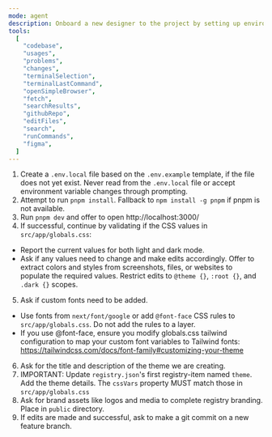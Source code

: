 ```yaml
---
mode: agent
description: Onboard a new designer to the project by setting up environment, validating CSS, adding fonts, and updating theme registry.
tools:
  [
    "codebase",
    "usages",
    "problems",
    "changes",
    "terminalSelection",
    "terminalLastCommand",
    "openSimpleBrowser",
    "fetch",
    "searchResults",
    "githubRepo",
    "editFiles",
    "search",
    "runCommands",
    "figma",
  ]
---
```


1. Create a `.env.local` file based on the `.env.example` template, if the file does not yet exist. Never read from the `.env.local` file or accept environment variable changes through prompting.
2. Attempt to run `pnpm install`. Fallback to `npm install -g pnpm` if pnpm is not available.
3. Run `pnpm dev` and offer to open http://localhost:3000/
4. If successful, continue by validating if the CSS values in `src/app/globals.css`:

- Report the current values for both light and dark mode.
- Ask if any values need to change and make edits accordingly. Offer to extract colors and styles from screenshots, files, or websites to populate the required values. Restrict edits to `@theme {}`, `:root {}`, and `.dark {}` scopes.

5. Ask if custom fonts need to be added.

- Use fonts from `next/font/google` or add `@font-face` CSS rules to `src/app/globals.css`. Do not add the rules to a layer.
- If you use @font-face, ensure you modify globals.css tailwind configuration to map your custom font variables to Tailwind fonts: https://tailwindcss.com/docs/font-family#customizing-your-theme

6. Ask for the title and description of the theme we are creating.
7. IMPORTANT: Update `registry.json`'s first registry-item named `theme`. Add the theme details. The `cssVars` property MUST match those in `src/app/globals.css`
8. Ask for brand assets like logos and media to complete registry branding. Place in `public` directory.
9. If edits are made and successful, ask to make a git commit on a new feature branch.
